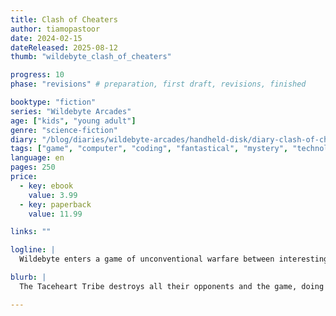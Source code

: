 ```yaml
---
title: Clash of Cheaters
author: tiamopastoor
date: 2024-02-15
dateReleased: 2025-08-12
thumb: "wildebyte_clash_of_cheaters"

progress: 10
phase: "revisions" # preparation, first draft, revisions, finished

booktype: "fiction"
series: "Wildebyte Arcades"
age: ["kids", "young adult"] 
genre: "science-fiction"
diary: "/blog/diaries/wildebyte-arcades/handheld-disk/diary-clash-of-cheaters/"
tags: ["game", "computer", "coding", "fantastical", "mystery", "technology", "adventure"]
language: en
pages: 250
price:
  - key: ebook
    value: 3.99
  - key: paperback
    value: 11.99

links: ""

logline: |
  Wildebyte enters a game of unconventional warfare between interesting tribes. But not everyone is playing by the rules, performing unfair attacks that shouldn't be possible, which threatens to destroy the game and real lives.

blurb: |
  The Taceheart Tribe destroys all their opponents and the game, doing things that shouldn't be possible. Elephants are used as cannonballs, candy canes as spears, and buildings teleported. When Wildebyte lands in the middle of it, they must figure out their tricks and defend against them before it's too late, all while mysterious beings are trying to catch Wildebyte specifically.

---
```


